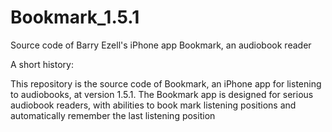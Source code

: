 Bookmark_1.5.1
==============

Source code of Barry Ezell's iPhone app Bookmark, an audiobook reader

A short history:

This repository is the source code of Bookmark, an iPhone app for listening to audiobooks, at version 1.5.1.  The Bookmark app is designed for serious audiobook readers, with abilities to book mark listening positions and automatically remember the last listening position
